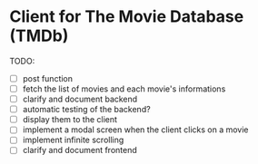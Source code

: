 # Client for The Movie Database (TMDb)

TODO:
- [ ] post function
- [ ] fetch the list of movies and each movie's informations
- [ ] clarify and document backend
- [ ] automatic testing of the backend?
- [ ] display them to the client
- [ ] implement a modal screen when the client clicks on a movie
- [ ] implement infinite scrolling
- [ ] clarify and document frontend
